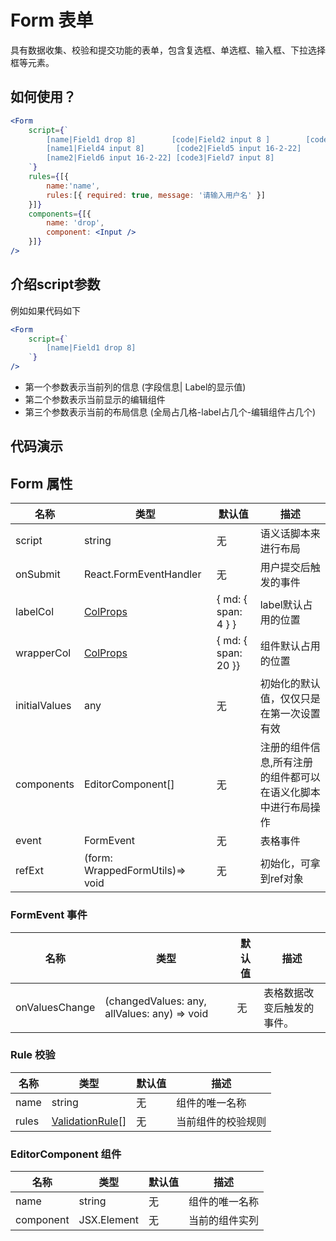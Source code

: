 # Form 表单

具有数据收集、校验和提交功能的表单，包含复选框、单选框、输入框、下拉选择框等元素。

## 如何使用？

```jsx
<Form
    script={`
        [name|Field1 drop 8]        [code|Field2 input 8 ]        [code1|Field3 input 8] 
        [name1|Field4 input 8]       [code2|Field5 input 16-2-22]
        [name2|Field6 input 16-2-22] [code3|Field7 input 8]
    `}
    rules={[{
        name:'name',
        rules:[{ required: true, message: '请输入用户名' }]
    }]}
    components={[{
        name: 'drop',
        component: <Input />
    }]}
/>
```

## 介绍script参数

例如如果代码如下

```jsx
<Form
    script={`
        [name|Field1 drop 8]
    `}
/>
```

- 第一个参数表示当前列的信息 (字段信息| Label的显示值)
- 第二个参数表示当前显示的编辑组件
- 第三个参数表示当前的布局信息 (全局占几格-label占几个-编辑组件占几个)

   

## 代码演示


## Form 属性

|名称        | 类型                | 默认值            | 描述
|----       |----                |-----               |------
|script     |string              |无                  | 语义话脚本来进行布局
|onSubmit  | React.FormEventHandler| 无               | 用户提交后触发的事件
|labelCol   |[ColProps](https://ant.design/components/grid-cn/#Col) |{ md: { span: 4 } } | label默认占用的位置
|wrapperCol |[ColProps](https://ant.design/components/grid-cn/#Col)|{ md: { span: 20 }} | 组件默认占用的位置
|initialValues|any                | 无                 | 初始化的默认值，仅仅只是在第一次设置有效
|components   | EditorComponent[] | 无                 | 注册的组件信息,所有注册的组件都可以在语义化脚本中进行布局操作       
|event        | FormEvent         | 无                 | 表格事件
|refExt        | (form: WrappedFormUtils)=> void | 无  | 初始化，可拿到ref对象

### FormEvent 事件

|名称           | 类型                | 默认值            | 描述
|----           |----                |-----               |------
|onValuesChange |(changedValues: any, allValues: any) => void| 无| 表格数据改变后触发的事件。


### Rule 校验

|名称           | 类型                | 默认值            | 描述
|----           |----                |-----               |------
|name           |string               |无                 |组件的唯一名称
|rules         | [ValidationRule](https://ant.design/components/form-cn/#%E6%A0%A1%E9%AA%8C%E8%A7%84%E5%88%99)[] |无 | 当前组件的校验规则


### EditorComponent 组件

|名称           | 类型                | 默认值            | 描述
|----           |----                |-----               |------
|name           |string               |无                 |组件的唯一名称
|component      | JSX.Element         |无 | 当前的组件实列